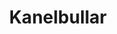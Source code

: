 ---
layout: recipe
title: Kanelbullar
description: For an excellent video guide, see Roy Fares bästa kanelbullar. Be sure to celebrate Kanelbullens Dag on October 4!
prep_time: 2.5 hours
temperature: 375°F
servings: 25-30
category: Fika

ingredients: |
  **Dough**
  - 30g yeast
  - 250g milk
  - 570g flour
  - 3g salt
  - 5g ground cardamom
  - 90g powdered sugar
  - 55g egg
  - 110g butter, room temperature
  - 1 egg, for brushing
  - pearl sugar, for sprinkling

  **Cinnamon and Almond Filling**
  - 200g almond paste
  - 10g vanilla sugar
  - 30g cinnamon
  - 150g butter, room temperature

  **Sugar Syrup**
  - 150g water
  - 95g powdered sugar

instructions: |
  1. Toss the yeast in the bowl of your food processor. Heat the milk to lukewarm, beat the yeast and mix around.
  2. Add the remaining ingredients in addition to the butter. Run the dough slowly with a hook. When the dough has gone together, you increase the pace a little and add the butter a little at a time. Run the dough for 10 minutes in machine until it forms gluten and feels elastic, glossy and fine on the surface.
  3. Lay out the dough on a floured board and allow to rest for 20 minutes.
  4. Mix almond, vanilla sugar and cinnamon. Add the butter a little until you have a smooth filling.
  5. Pour out the dough 3-4 mm thick, higher than wide if it should be folded in the middle. Spread out the cinnamon filling on the rolled dough and fold the dough in two, cut into strips and twist to make buns. Place on a baking sheet with parchment paper. If you don't want to make a knot, spread out the dough 3-4 mm thick, wider than high and roll into a roll. Slice into big buns, put into forms. Let rise to double size, about 1.5 - 2 hours.
  6. Mix the water and sugar together in a saucepan and boil until all sugar crystals have melted. Set aside.
  7. Preheat the oven to 375°F (hot air). Brush the buns with egg and sprinkle with pearl sugar. Bake for 9-11 minutes, until they get a nice golden brown color.
  8. Just when the buns have come out of the oven, brush them with the sugar syrup. The buns will get a nice shine and stay moist.

notes: |
  - The Indian spice store probably has cardamom.
  - Traditional Swedish pearl sugar (pärlsocker) works best for topping, but regular pearl sugar can be substituted.
  - The timing of the sugar syrup glaze is important - brush it on immediately when the buns come out of the oven.
---
